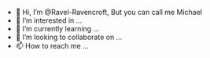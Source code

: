 - 👋 Hi, I’m @Ravel-Ravencroft, But you can call me Michael
- 👀 I’m interested in ...
- 🌱 I’m currently learning ...
- 💞️ I’m looking to collaborate on ...
- 📫 How to reach me ...

<!---
Ravel-Ravencroft/Ravel-Ravencroft is a ✨ special ✨ repository because its `README.md` (this file) appears on your GitHub profile.
You can click the Preview link to take a look at your changes.
--->
